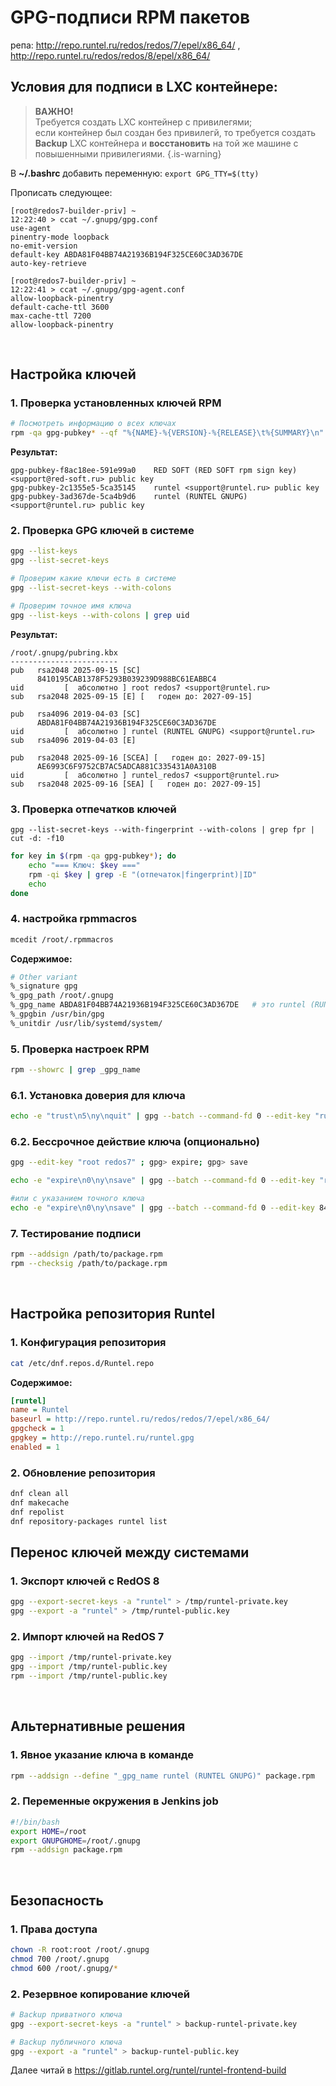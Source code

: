 # GPG-подписи RPM пакетов

репа: http://repo.runtel.ru/redos/redos/7/epel/x86_64/ , http://repo.runtel.ru/redos/redos/8/epel/x86_64/

## Условия для подписи в LXC контейнере:

> **ВАЖНО!**
> <br/> Требуется создать LXC контейнер с привилегями;
> <br/> если контейнер был создан без привилегй, то требуется создать **Backup** LXC контейнера и **восстановить** на той же машине с повышенными привилегиями.
{.is-warning}

В **~/.bashrc** добавить переменную: `export GPG_TTY=$(tty)`

Прописать следующее:
```
[root@redos7-builder-priv] ~
12:22:40 > ccat ~/.gnupg/gpg.conf
use-agent 
pinentry-mode loopback
no-emit-version  
default-key ABDA81F04BB74A21936B194F325CE60C3AD367DE
auto-key-retrieve

[root@redos7-builder-priv] ~
12:22:41 > ccat ~/.gnupg/gpg-agent.conf
allow-loopback-pinentry
default-cache-ttl 3600
max-cache-ttl 7200
allow-loopback-pinentry
```
<br/>



## Настройка ключей

### 1. Проверка установленных ключей RPM
```bash
# Посмотреть информацию о всех ключах
rpm -qa gpg-pubkey* --qf "%{NAME}-%{VERSION}-%{RELEASE}\t%{SUMMARY}\n"
```
**Результат:**
```
gpg-pubkey-f8ac18ee-591e99a0    RED SOFT (RED SOFT rpm sign key) <support@red-soft.ru> public key
gpg-pubkey-2c1355e5-5ca35145    runtel <support@runtel.ru> public key
gpg-pubkey-3ad367de-5ca4b9d6    runtel (RUNTEL GNUPG) <support@runtel.ru> public key
```

### 2. Проверка GPG ключей в системе
```bash
gpg --list-keys
gpg --list-secret-keys

# Проверим какие ключи есть в системе
gpg --list-secret-keys --with-colons

# Проверим точное имя ключа
gpg --list-keys --with-colons | grep uid
```
**Результат:**
```
/root/.gnupg/pubring.kbx
------------------------
pub   rsa2048 2025-09-15 [SC]
      8410195CAB1378F5293B039239D988BC61EABBC4
uid         [  абсолютно ] root redos7 <support@runtel.ru>
sub   rsa2048 2025-09-15 [E] [   годен до: 2027-09-15]

pub   rsa4096 2019-04-03 [SC]
      ABDA81F04BB74A21936B194F325CE60C3AD367DE
uid         [  абсолютно ] runtel (RUNTEL GNUPG) <support@runtel.ru>
sub   rsa4096 2019-04-03 [E]

pub   rsa2048 2025-09-16 [SCEA] [   годен до: 2027-09-15]
      AE6993C6F9752CB7AC5ADCA881C335431A0A310B
uid         [  абсолютно ] runtel_redos7 <support@runtel.ru>
sub   rsa2048 2025-09-16 [SEA] [   годен до: 2027-09-15]
```

### 3. Проверка отпечатков ключей
`gpg --list-secret-keys --with-fingerprint --with-colons | grep fpr | cut -d: -f10`

```bash
for key in $(rpm -qa gpg-pubkey*); do
    echo "=== Ключ: $key ==="
    rpm -qi $key | grep -E "(отпечаток|fingerprint)|ID"
    echo
done
```

### 4. настройка rpmmacros
```bash
mcedit /root/.rpmmacros
```

**Содержимое:**
```bash
# Other variant
%_signature gpg
%_gpg_path /root/.gnupg
%_gpg_name ABDA81F04BB74A21936B194F325CE60C3AD367DE   # это runtel (RUNTEL GNUPG)
%_gpgbin /usr/bin/gpg
%_unitdir /usr/lib/systemd/system/
```

### 5. Проверка настроек RPM
```bash
rpm --showrc | grep _gpg_name
```

### 6.1. Установка доверия для ключа
```bash
echo -e "trust\n5\ny\nquit" | gpg --batch --command-fd 0 --edit-key "runtel (RUNTEL GNUPG)"
```

### 6.2. Бессрочное действие ключа (опционально)
```bash
gpg --edit-key "root redos7" ; gpg> expire; gpg> save
```
```bash
echo -e "expire\n0\ny\nsave" | gpg --batch --command-fd 0 --edit-key "root redos7"

#или с указанием точного ключа
echo -e "expire\n0\ny\nsave" | gpg --batch --command-fd 0 --edit-key 8410195CAB1378F5293B039239D988BC61EABBC4
```

### 7. Тестирование подписи
```bash
rpm --addsign /path/to/package.rpm
rpm --checksig /path/to/package.rpm
```
<br/>



## Настройка репозитория Runtel

### 1. Конфигурация репозитория
```bash
cat /etc/dnf.repos.d/Runtel.repo
```

**Содержимое:**
```ini
[runtel]
name = Runtel
baseurl = http://repo.runtel.ru/redos/redos/7/epel/x86_64/
gpgcheck = 1
gpgkey = http://repo.runtel.ru/runtel.gpg
enabled = 1
```

### 2. Обновление репозитория
```bash
dnf clean all
dnf makecache
dnf repolist
dnf repository-packages runtel list
```

## Перенос ключей между системами

### 1. Экспорт ключей с RedOS 8
```bash
gpg --export-secret-keys -a "runtel" > /tmp/runtel-private.key
gpg --export -a "runtel" > /tmp/runtel-public.key
```

### 2. Импорт ключей на RedOS 7
```bash
gpg --import /tmp/runtel-private.key
gpg --import /tmp/runtel-public.key
rpm --import /tmp/runtel-public.key
```
<br/>



## Альтернативные решения

### 1. Явное указание ключа в команде
```bash
rpm --addsign --define "_gpg_name runtel (RUNTEL GNUPG)" package.rpm
```

### 2. Переменные окружения в Jenkins job
```bash
#!/bin/bash
export HOME=/root
export GNUPGHOME=/root/.gnupg
rpm --addsign package.rpm
```
<br/>



## Безопасность

### 1. Права доступа
```bash
chown -R root:root /root/.gnupg
chmod 700 /root/.gnupg
chmod 600 /root/.gnupg/*
```

### 2. Резервное копирование ключей
```bash
# Backup приватного ключа
gpg --export-secret-keys -a "runtel" > backup-runtel-private.key

# Backup публичного ключа  
gpg --export -a "runtel" > backup-runtel-public.key
```

Далее читай в https://gitlab.runtel.org/runtel/runtel-frontend-build
